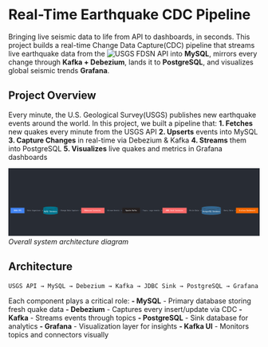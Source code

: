 # Real-Time Earthquake CDC Pipeline

Bringing live seismic data to life from API to dashboards, in seconds. This project builds a real-time Change Data Capture(CDC) pipeline that streams live earthquake data from the ![USGS FDSN API](https://earthquake.usgs.gov/fdsnws/event/1/) into **MySQL**, mirrors every change through **Kafka + Debezium**, lands it to **PostgreSQL**, and visualizes global seismic trends **Grafana**.

## Project Overview

Every minute, the U.S. Geological Survey(USGS) publishes new earthquake events around the world.
In this project, we built a pipeline that:
**1. Fetches** new quakes every minute from the USGS API
**2. Upserts** events into MySQL
**3. Capture Changes** in real-time via Debezium & Kafka
**4. Streams** them into PostgreSQL
**5. Visualizes** live quakes and metrics in Grafana dashboards

![System Architecture](images/architecture.png)
*Overall system architecture diagram*

## Architecture
```
USGS API → MySQL → Debezium → Kafka → JDBC Sink → PostgreSQL → Grafana

```
Each component plays a critical role:
**- MySQL** - Primary database storing fresh quake data
**- Debezium** - Captures every insert/update via CDC
**- Kafka** - Streams events through topics
**- PostgreSQL** - Sink database for analytics
**- Grafana** - Visualization layer for insights
**- Kafka UI** - Monitors topics and connectors visually
